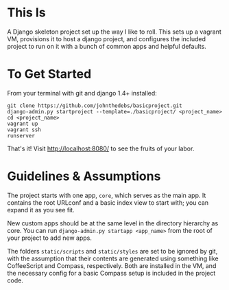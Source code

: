 This Is
=======

A Django skeleton project set up the way I like to roll. This sets up a vagrant
VM, provisions it to host a django project, and configures the included
project to run on it with a bunch of common apps and helpful defaults.


To Get Started
==============

From your terminal with git and django 1.4+ installed:

    git clone https://github.com/johnthedebs/basicproject.git
    django-admin.py startproject --template=./basicproject/ <project_name>
    cd <project_name>
    vagrant up
    vagrant ssh
    runserver

That's it! Visit [http://localhost:8080/](http://localhost:8080/) to see the fruits of your labor.


Guidelines & Assumptions
========================

The project starts with one app, `core`, which serves as the main app. It
contains the root URLconf and a basic index view to start with; you can
expand it as you see fit.

New custom apps should be at the same level in the directory hierarchy
as core. You can run `django-admin.py startapp <app_name>` from the root
of your project to add new apps.

The folders `static/scripts` and `static/styles` are set to be ignored
by git, with the assumption that their contents are generated using
something like CoffeeScript and Compass, respectively. Both are
installed in the VM, and the necessary config for a basic Compass setup
is included in the project code.
